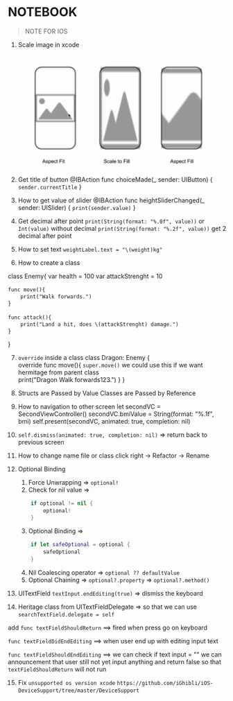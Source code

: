 # NOTEBOOK

> NOTE FOR IOS

1. Scale image in xcode
![plot](./image/277687562_665811971191641_7304645768922870394_n.png)


2. Get title of button
    @IBAction func choiceMade(_ sender: UIButton) {
        `sender.currentTitle`
    }

3. How to get value of slider
    @IBAction func heightSliderChanged(_ sender: UISlider) {
        `print(sender.value)`
    }

4. Get decimal after point
    `print(String(format: "%.0f", value))` or `Int(value)`  without decimal
    `print(String(format: "%.2f", value))` get 2 decimal after point

5. How to set text
    `weightLabel.text = "\(weight)kg"`

6. How to create a class

class Enemy{
    var health = 100
    var attackStrenght = 10
    
    func move(){
        print("Walk forwards.")
    }
    
    func attack(){
        print("Land a hit, does \(attackStrenght) damage.")
    }
}


7. `override` inside a class
class Dragon: Enemy {    
    override func move(){
        `super.move()` we could use this if we want hermitage from parent class  
        print("Dragon Walk forwards123.")
    }
} 

8. Structs are Passed by Value
   Classes are Passed by Reference


9. How to navigation to other screen
        let secondVC = SecondViewController()
        secondVC.bmiValue = String(format: "%.1f", bmi)
        self.present(secondVC, animated: true, completion: nil)

10.  `self.dismiss(animated: true, completion: nil)` => return back to previous screen

11. How to change name file or class
click right -> Refactor -> Rename

12. Optional Binding
    1. Force Unwrapping => `optional!` 
    2. Check for nil value 
        => 
    ```swift
        if optional != nil {
            optional!
        }
    ```
    3. Optional Binding
        => 
    ```swift
        if let safeOptional = optional {
            safeOptional
        }
    ```
    4. Nil Coalescing operator
        => `optional ?? defaultValue`
    5. Optional Chaining
        => `optional?.property`
        => `optional?.method()`


13. UITextField
    `textInput.endEditing(true)` => dismiss the keyboard


14. Heritage class from UITextFieldDelegate => so that we can use `searchTextField.delegate = self`

add `func textFieldShouldReturn`  ==> fired when press go on keyboard 

`func textFieldDidEndEditing` ==> when user end up with editing input text

`func textFieldShouldEndEditing` ==> we can check if text input = "" we can announcement that user still not yet input anything and return false so that `textFieldShouldReturn` will not run


15. Fix `unsupported os version xcode`
`https://github.com/iGhibli/iOS-DeviceSupport/tree/master/DeviceSupport`